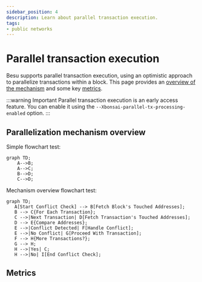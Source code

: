 ```yaml
---
sidebar_position: 4
description: Learn about parallel transaction execution.
tags:
- public networks
---
```


# Parallel transaction execution

Besu supports parallel transaction execution, using an optimistic approach to
parallelize transactions within a block.
This page provides an [overview of the mechanism](#parallelization-mechanism-overview)
and some key [metrics](#metrics).

:::warning Important
Parallel transaction execution is an early access feature.
You can enable it using the `--Xbonsai-parallel-tx-processing-enabled` option.
:::

## Parallelization mechanism overview

Simple flowchart test:

```mermaid
graph TD;
    A-->B;
    A-->C;
    B-->D;
    C-->D;
```

Mechanism overview flowchart test:

```mermaid
graph TD;
   A[Start Conflict Check] --> B[Fetch Block's Touched Addresses];
   B --> C{For Each Transaction};
   C -->|Next Transaction| D[Fetch Transaction's Touched Addresses];
   D --> E{Compare Addresses};
   E -->|Conflict Detected| F[Handle Conflict];
   E -->|No Conflict| G[Proceed With Transaction];
   F --> H{More Transactions?};
   G --> H;
   H -->|Yes| C;
   H -->|No| I[End Conflict Check];
```

## Metrics